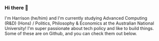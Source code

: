 ### Hi there 👋

I'm Harrison (he/him) and I'm currently studying Advanced Computing (R&D) (Hons) / Politics, Philosophy & Economics at the Australian National University!
I'm super passionate about tech policy and like to build things. Some of these are on Github, and you can check them out below.
